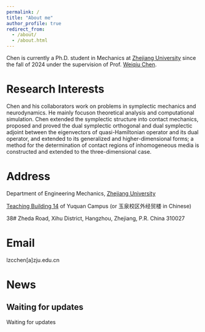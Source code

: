 ```yaml
---
permalink: /
title: "About me"
author_profile: true
redirect_from: 
  - /about/
  - /about.html
---
```


Chen is currently a Ph.D. student in Mechanics at [Zhejiang University](https://www.zju.edu.cn/english/) since the fall of 2024 under the supervision of Prof. [Weiqiu Chen](https://person.zju.edu.cn/GB?fulltext=%E9%99%88%E4%BC%9F%E7%90%83). 

Research Interests
======
Chen and his collaborators work on problems in symplectic mechanics and neurodynamics. He mainly focuson theoretical analysis and computational simulation. Chen extended the symplectic structure into contact mechanics, proposed and proved the dual symplectic orthogonal and dual symplectic adjoint between the eigenvectors of quasi-Hamiltonian operator and its dual operator, and extended to its generalized and higher-dimensional forms; a method for the determination of contact regions of inhomogeneous media is constructed and extended to the three-dimensional case.

Address
======
Department of Engineering Mechanics, [Zhejiang University](https://www.zju.edu.cn/english/2023/0509/c75921a2754909/page.psp)

[Teaching Building 14](https://www.zju.edu.cn/_upload/tpl/03/6a/874/template874/images/Yuquan.pdf) of Yuquan Campus (or 玉泉校区外经贸楼 in Chinese)

38# Zheda Road, Xihu District, Hangzhou, Zhejiang, P.R. China 310027

Email
======
lzcchen[a]zju.edu.cn

News
======

Waiting for updates
------
Waiting for updates
